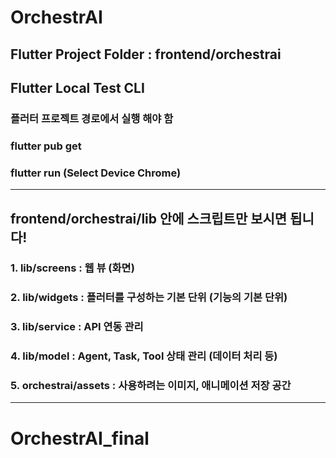 # OrchestrAI

## Flutter Project Folder : frontend/orchestrai

## Flutter Local Test CLI  

### **플러터 프로젝트 경로에서 실행 해야 함**  
### flutter pub get  
### flutter run (Select Device Chrome)  

---

## frontend/orchestrai/lib 안에 스크립트만 보시면 됩니다!  

### 1. lib/screens : 웹 뷰 (화면)  
### 2. lib/widgets : 플러터를 구성하는 기본 단위 (기능의 기본 단위)  
### 3. lib/service : API 연동 관리  
### 4. lib/model : Agent, Task, Tool 상태 관리 (데이터 처리 등)
### 5. orchestrai/assets : 사용하려는 이미지, 애니메이션 저장 공간

---
# OrchestrAI_final

